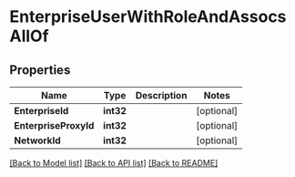 # EnterpriseUserWithRoleAndAssocsAllOf

## Properties

Name | Type | Description | Notes
------------ | ------------- | ------------- | -------------
**EnterpriseId** | **int32** |  | [optional] 
**EnterpriseProxyId** | **int32** |  | [optional] 
**NetworkId** | **int32** |  | [optional] 

[[Back to Model list]](../README.md#documentation-for-models) [[Back to API list]](../README.md#documentation-for-api-endpoints) [[Back to README]](../README.md)


